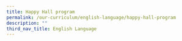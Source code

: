 ```yaml
---
title: Happy Hall program
permalink: /our-curriculum/english-language/happy-hall-program
description: ""
third_nav_title: English Language
---
```

